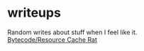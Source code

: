 # writeups
Random writes about stuff when I feel like it. <br>
[Bytecode/Resource Cache Rat](https://github.com/notperry1234567890/writeups/blob/main/writeup-1.md) <br>
